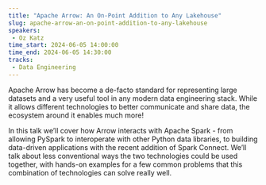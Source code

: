 ```yaml
---
title: "Apache Arrow: An On-Point Addition to Any Lakehouse"
slug: apache-arrow-an-on-point-addition-to-any-lakehouse
speakers:
 - Oz Katz
time_start: 2024-06-05 14:00:00
time_end: 2024-06-05 14:30:00
tracks:
 - Data Engineering
---
```


Apache Arrow has become a de-facto standard for representing large datasets and a very useful tool in any modern data engineering stack. While it allows different technologies to better communicate and share data, the ecosystem around it enables much more! 
 
In this talk we’ll cover how Arrow interacts with Apache Spark - from allowing PySpark to interoperate with other Python data libraries, to building data-driven applications with the recent addition of Spark Connect. We’ll talk about less conventional ways the two technologies could be used together, with hands-on examples for a few common problems that this combination of technologies can solve really well.